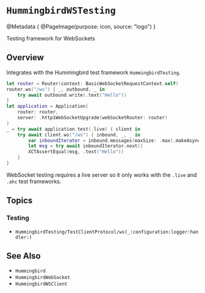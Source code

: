 # ``HummingbirdWSTesting``

@Metadata {
    @PageImage(purpose: icon, source: "logo")
}

Testing framework for WebSockets

## Overview

Integrates with the Hummingbird test framework ``HummingbirdTesting``.

```swift
let router = Router(context: BasicWebSocketRequestContext.self)
router.ws("/ws") { _, outbound, _ in
    try await outbound.write(.text("Hello"))
}
let application = Application(
    router: router,
    server: .http1WebSocketUpgrade(webSocketRouter: router)
)
_ = try await application.test(.live) { client in
    try await client.ws("/ws") { inbound, _, _ in
        var inboundIterator = inbound.messages(maxSize: .max).makeAsyncIterator()
        let msg = try await inboundIterator.next()
        XCTAssertEqual(msg, .text("Hello"))
    }
}
```

WebSocket testing requires a live server so it only works with the `.live` and `.ahc` test frameworks.

## Topics

### Testing

- ``HummingbirdTesting/TestClientProtocol/ws(_:configuration:logger:handler:)``

## See Also

- ``Hummingbird``
- ``HummingbirdWebSocket``
- ``HummingbirdWSClient``
